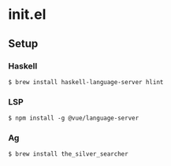 # init.el

## Setup

### Haskell

```
$ brew install haskell-language-server hlint
```

### LSP

```
$ npm install -g @vue/language-server
```

### Ag

```
$ brew install the_silver_searcher
```
